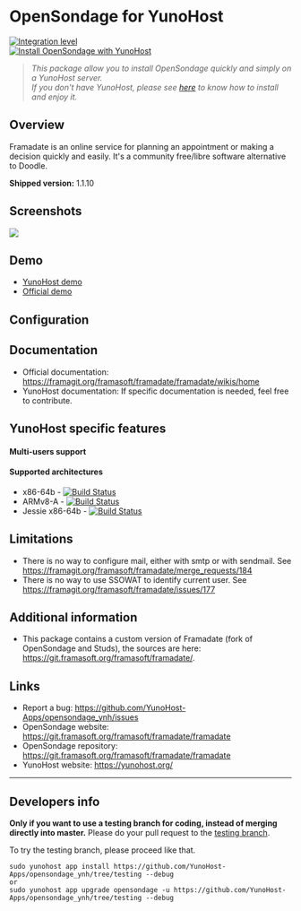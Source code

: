 # OpenSondage for YunoHost

[![Integration level](https://dash.yunohost.org/integration/opensondage.svg)](https://dash.yunohost.org/appci/app/opensondage)  
[![Install OpenSondage with YunoHost](https://install-app.yunohost.org/install-with-yunohost.png)](https://install-app.yunohost.org/?app=opensondage)

> *This package allow you to install OpenSondage quickly and simply on a YunoHost server.  
If you don't have YunoHost, please see [here](https://yunohost.org/#/install) to know how to install and enjoy it.*

## Overview

Framadate is an online service for planning an appointment or making a decision quickly and easily. It's a community free/libre software alternative to Doodle.

**Shipped version:** 1.1.10

## Screenshots

![](https://framadate.org/images/date.png)

## Demo

* [YunoHost demo](https://demo.yunohost.org/date/)
* [Official demo](https://framadate.org/)

## Configuration

## Documentation

 * Official documentation: https://framagit.org/framasoft/framadate/framadate/wikis/home
 * YunoHost documentation: If specific documentation is needed, feel free to contribute.

## YunoHost specific features

#### Multi-users support

#### Supported architectures

* x86-64b - [![Build Status](https://ci-apps.yunohost.org/ci/logs/opensondage%20%28Apps%29.svg)](https://ci-apps.yunohost.org/ci/apps/opensondage/)
* ARMv8-A - [![Build Status](https://ci-apps-arm.yunohost.org/ci/logs/opensondage%20%28Apps%29.svg)](https://ci-apps-arm.yunohost.org/ci/apps/opensondage/)
* Jessie x86-64b - [![Build Status](https://ci-stretch.nohost.me/ci/logs/opensondage%20%28Apps%29.svg)](https://ci-stretch.nohost.me/ci/apps/opensondage/)

## Limitations

* There is no way to configure mail, either with smtp or with sendmail. See https://framagit.org/framasoft/framadate/merge_requests/184
* There is no way to use SSOWAT to identify current user. See https://framagit.org/framasoft/framadate/issues/177

## Additional information

* This package contains a custom version of Framadate (fork of OpenSondage and Studs), the sources are here: https://git.framasoft.org/framasoft/framadate/.

## Links

 * Report a bug: https://github.com/YunoHost-Apps/opensondage_ynh/issues
 * OpenSondage website: https://git.framasoft.org/framasoft/framadate/framadate
 * OpenSondage repository: https://git.framasoft.org/framasoft/framadate/framadate
 * YunoHost website: https://yunohost.org/

---

Developers info
----------------

**Only if you want to use a testing branch for coding, instead of merging directly into master.**
Please do your pull request to the [testing branch](https://github.com/YunoHost-Apps/opensondage_ynh/tree/testing).

To try the testing branch, please proceed like that.
```
sudo yunohost app install https://github.com/YunoHost-Apps/opensondage_ynh/tree/testing --debug
or
sudo yunohost app upgrade opensondage -u https://github.com/YunoHost-Apps/opensondage_ynh/tree/testing --debug
```
